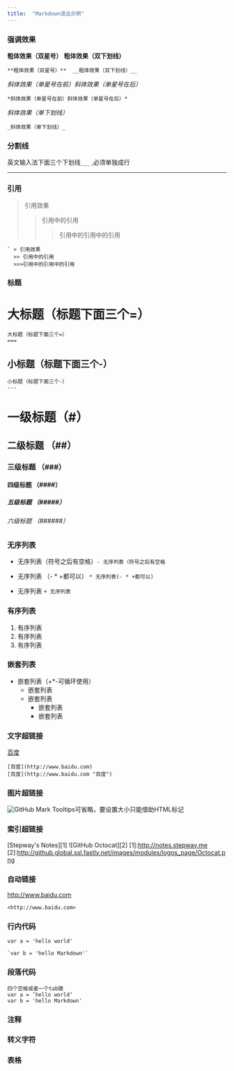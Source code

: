 ```yaml
---
title:  "Markdown语法示例"
---
```

### 强调效果
**粗体效果（双星号）**  __粗体效果（双下划线）__

	**粗体效果（双星号）**  __粗体效果（双下划线）__
*斜体效果（单星号在前）斜体效果（单星号在后）*
<!-- more -->

	*斜体效果（单星号在前）斜体效果（单星号在后）*
_斜体效果（单下划线）_

	_斜体效果（单下划线）_

### 分割线
英文输入法下面三个下划线`___` ,必须单独成行
___
### 引用

> 引用效果
>> 引用中的引用
>>>引用中的引用中的引用


    ` > 引用效果
      >> 引用中的引用
      >>>引用中的引用中的引用

### 标题
大标题（标题下面三个=）
===

	大标题（标题下面三个=）
	===
小标题（标题下面三个-）
---
	小标题（标题下面三个-）
	---
# 一级标题（#）
## 二级标题 （##）
### 三级标题 （###）
#### 四级标题 （####）
##### 五级标题 （#####）
###### 六级标题 （######）
### 无序列表
- 无序列表（符号之后有空格）`- 无序列表（符号之后有空格`
* 无序列表 （- * +都可以） `* 无序列表(- * +都可以)`
+ 无序列表   `+ 无序列表`

### 有序列表
1. 有序列表
2. 有序列表
3. 有序列表

### 嵌套列表
+ 嵌套列表（+*-可循环使用）
   + 嵌套列表
   + 嵌套列表
     + 嵌套列表
     + 嵌套列表

### 文字超链接
[百度](http://www.baidu.com)

    [百度](http://www.baidu.com)
    [百度](http://www.baidu.com "百度")
### 图片超链接
![GitHub Mark](http://github.global.ssl.fastly.net/images/modules/logos_page/GitHub-Mark.png "GitHub Mark")
Tooltips可省略，要设置大小只能借助HTML标记
### 索引超链接
[Stepway's Notes][1]
![GitHub Octocat][2]
[1]:http://notes.stepway.me
[2]:http://github.global.ssl.fastly.net/images/modules/logos_page/Octocat.png
### 自动链接
<http://www.baidu.com>

    <http://www.baidu.com>
### 行内代码
`var a = 'hello world'`

    `var b = 'hello Markdown'`
### 段落代码
	四个空格或者一个tab键
	var a = ’hello world‘
	var b = 'hello Markdown'
### 注释
### 转义字符
### 表格






